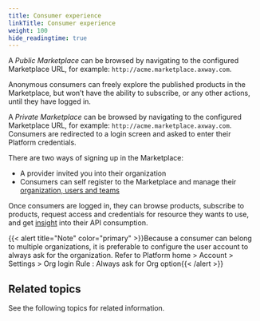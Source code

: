 ```yaml
---
title: Consumer experience
linkTitle: Consumer experience
weight: 100
hide_readingtime: true
---
```


A *Public Marketplace* can be browsed by navigating to the configured Marketplace URL, for example: `http://acme.marketplace.axway.com`.

Anonymous consumers can freely explore the published products in the Marketplace, but won’t have the ability to subscribe, or any other actions, until they have logged in.

A *Private Marketplace* can be browsed by navigating to the configured Marketplace URL, for example: `http://acme.marketplace.axway.com`. Consumers are redirected to a login screen and asked to enter their Platform credentials.

There are two ways of signing up in the Marketplace:

* A provider invited you into their organization
* Consumers can self register to the Marketplace and manage their [organization, users and teams](/docs/manage_marketplace/consumer_experience/consumer_organization)

Once consumers are logged in, they can browse products, subscribe to products, request access and credentials for resource they wants to use, and get [insight](/docs/get_actionable_insights/consumer_insights/) into their API consumption.

{{< alert title="Note" color="primary" >}}Because a consumer can belong to multiple organizations, it is preferable to configure the user account to always ask for the organization. Refer to Platform home > Account > Settings > Org login Rule : Always ask for Org option{{< /alert >}}

## Related topics

See the following topics for related information.
